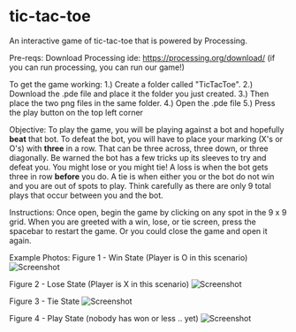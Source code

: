 # tic-tac-toe
An interactive game of tic-tac-toe that is powered by Processing.

Pre-reqs:
Download Processing ide: https://processing.org/download/     (if you can run processing, you can run our game!)

To get the game working:
1.) Create a folder called "TicTacToe". 
2.) Download the .pde file and place it the folder you just created.
3.) Then place the two png files in the same folder.
4.) Open the .pde file
5.) Press the play button on the top left corner

Objective:
To play the game, you will be playing against a bot and hopefully **beat** that bot. To defeat the bot, you will have to place your marking (X's or O's) with **three** in a row. That can be three across, three down, or three diagonally. Be warned the bot has a few tricks up its sleeves to try and defeat you. You might lose or you might tie! A loss is when the bot gets three in row __before__ you do. A tie is when either you or the bot do not win and you are out of spots to play. Think carefully as there are only 9 total plays that occur between you and the bot.

Instructions:
Once open, begin the game by clicking on any spot in the 9 x 9 grid. When you are greeted with a win, lose, or tie screen, press the spacebar to restart the game. Or you could close the game and open it again.

Example Photos:
Figure 1 - Win State (Player is O in this scenario) 
![Screenshot](https://imgur.com/ET5J9RA.png)

Figure 2 - Lose State (Player is X in this scenario)
![Screenshot](https://imgur.com/BxLel2M.png)

Figure 3 - Tie State
![Screenshot](https://imgur.com/XIQrxpz.png)

Figure 4 - Play State (nobody has won or less .. yet)
![Screenshot](https://imgur.com/uRglKKx.png)
